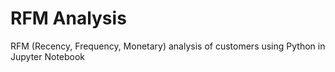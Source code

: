 # RFM Analysis
RFM (Recency, Frequency, Monetary) analysis of customers using Python in Jupyter Notebook
